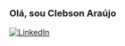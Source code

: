 ### Olá, sou Clebson Araújo

[![LinkedIn](https://www.linkedin.com/in/clebson-araujo-programador/)](https://www.linkedin.com/in/clebson-araujo-programador/)
